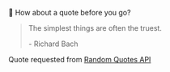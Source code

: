 📣 How about a quote before you go?

> The simplest things are often the truest.
>
> <p>- Richard Bach</p>

Quote requested from [Random Quotes API](https://github.com/lukePeavey/quotable)
